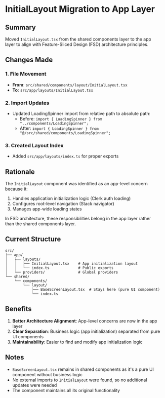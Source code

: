 # InitialLayout Migration to App Layer

## Summary
Moved `InitialLayout.tsx` from the shared components layer to the app layer to align with Feature-Sliced Design (FSD) architecture principles.

## Changes Made

### 1. File Movement
- **From**: `src/shared/components/layout/InitialLayout.tsx`
- **To**: `src/app/layouts/InitialLayout.tsx`

### 2. Import Updates
- Updated LoadingSpinner import from relative path to absolute path:
  - Before: `import { LoadingSpinner } from "../components/LoadingSpinner";`
  - After: `import { LoadingSpinner } from "@/src/shared/components/LoadingSpinner";`

### 3. Created Layout Index
- Added `src/app/layouts/index.ts` for proper exports

## Rationale

The `InitialLayout` component was identified as an app-level concern because it:
1. Handles application initialization logic (Clerk auth loading)
2. Configures root-level navigation (Stack navigator)
3. Manages app-wide loading states

In FSD architecture, these responsibilities belong in the app layer rather than the shared components layer.

## Current Structure

```
src/
├── app/
│   ├── layouts/
│   │   ├── InitialLayout.tsx    # App initialization layout
│   │   └── index.ts             # Public exports
│   └── providers/               # Global providers
└── shared/
    └── components/
        └── layout/
            ├── BaseScreenLayout.tsx  # Stays here (pure UI component)
            └── index.ts
```

## Benefits

1. **Better Architecture Alignment**: App-level concerns are now in the app layer
2. **Clear Separation**: Business logic (app initialization) separated from pure UI components
3. **Maintainability**: Easier to find and modify app initialization logic

## Notes

- `BaseScreenLayout.tsx` remains in shared components as it's a pure UI component without business logic
- No external imports to `InitialLayout` were found, so no additional updates were needed
- The component maintains all its original functionality
